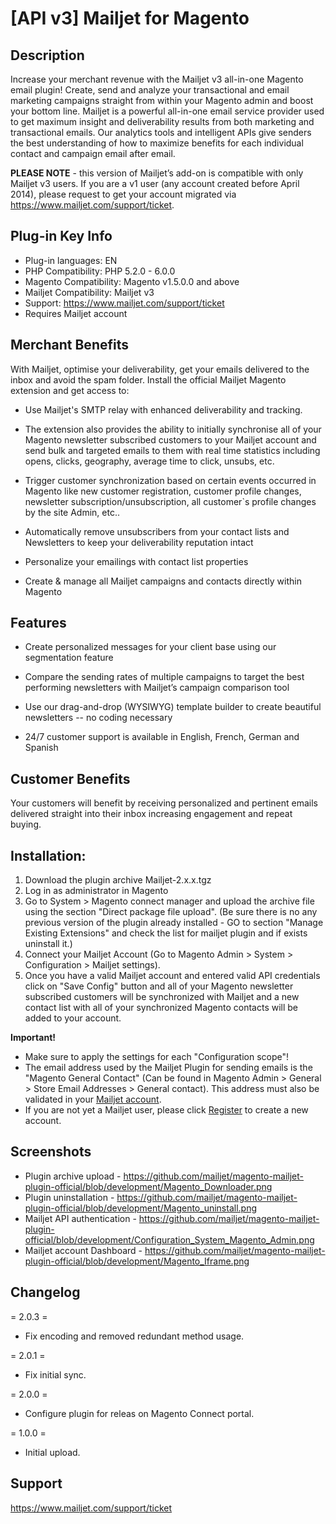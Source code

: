 # [API v3] Mailjet for Magento

## Description 

Increase your merchant revenue with the Mailjet v3 all-in-one Magento email plugin! Create, send and analyze your transactional and email marketing campaigns straight from within your Magento admin and boost your bottom line. Mailjet is a powerful all-in-one email service provider used to get maximum insight and deliverability results from both marketing and transactional emails. Our analytics tools and intelligent APIs give senders the best understanding of how to maximize benefits for each individual contact and campaign email after email.


<b>PLEASE NOTE</b> - this version of Mailjet’s add-on is compatible with only Mailjet v3 users.  If you are a v1 user (any account created before April 2014), please request to get your account migrated via https://www.mailjet.com/support/ticket. 

## Plug-in Key Info

* Plug-in languages: EN
* PHP Compatibility: PHP 5.2.0 - 6.0.0
* Magento Compatibility: Magento v1.5.0.0 and above
* Mailjet Compatibility: Mailjet v3
* Support: https://www.mailjet.com/support/ticket
* Requires Mailjet account

## Merchant Benefits

With Mailjet, optimise your deliverability, get your emails delivered to the inbox and avoid the spam folder. Install the official Mailjet Magento extension and get access to:
 
* Use Mailjet's SMTP relay with enhanced deliverability and tracking. 

* The extension also provides the ability to initially synchronise all of your Magento newsletter subscribed customers to your Mailjet account and send bulk and targeted emails to them with real time statistics including opens, clicks, geography, average time to click, unsubs, etc.

* Trigger customer synchronization based on certain events occurred in Magento like new customer registration, customer profile changes, newsletter subscription/unsubscription, all customer`s profile changes by the site Admin, etc..
  
* Automatically remove unsubscribers from your contact lists and Newsletters to keep your deliverability reputation intact
 
* Personalize your emailings with contact list properties
 
* Create & manage all Mailjet campaigns and contacts directly within Magento

## Features

* Create personalized messages for your client base using our segmentation feature
 
* Compare the sending rates of multiple campaigns to target the best performing newsletters with Mailjet’s campaign comparison tool
 
* Use our drag-and-drop (WYSIWYG) template builder to create beautiful newsletters -- no coding necessary
 
* 24/7 customer support is available in English, French, German and Spanish


## Customer Benefits

Your customers will benefit by receiving personalized and pertinent emails delivered straight into their inbox increasing engagement and repeat buying. 

## Installation:

1. Download the plugin archive Mailjet-2.x.x.tgz
2. Log in as administrator in Magento
3. Go to System > Magento connect manager and upload the archive file using the section "Direct package file upload". (Be sure there is no any previous version of the plugin already installed - GO to section "Manage Existing Extensions" and check the list for mailjet plugin and if exists uninstall it.)
4. Connect your Mailjet Account (Go to Magento Admin > System > Configuration > Mailjet settings).
5. Once you have a valid Mailjet account and entered valid API credentials click on "Save Config" button and all of your Magento newsletter subscribed customers will be synchronized with Mailjet and a new contact list with all of your synchronized Magento contacts will be added to your account.

**Important!** 
* Make sure to apply the settings for each "Configuration scope"!
* The email address used by the Mailjet Plugin for sending emails is the "Magento General Contact" (Can be found in Magento Admin > General > Store Email Addresses > General contact). This address must also be validated in your [Mailjet account](https://app.mailjet.com/account/sender).
* If you are not yet a Mailjet user, please click [Register](https://app.mailjet.com/signup?aff=magento-3.0) to create a new account.

## Screenshots 
* Plugin archive upload -  https://github.com/mailjet/magento-mailjet-plugin-official/blob/development/Magento_Downloader.png
* Plugin uninstallation - https://github.com/mailjet/magento-mailjet-plugin-official/blob/development/Magento_uninstall.png
* Mailjet API authentication - https://github.com/mailjet/magento-mailjet-plugin-official/blob/development/Configuration_System_Magento_Admin.png
* Mailjet account Dashboard -  https://github.com/mailjet/magento-mailjet-plugin-official/blob/development/Magento_Iframe.png


## Changelog

= 2.0.3 =
* Fix encoding and removed redundant method usage.

= 2.0.1 =
* Fix initial sync.

= 2.0.0 =
* Configure plugin for releas on Magento Connect portal.

= 1.0.0 =
* Initial upload.


## Support
https://www.mailjet.com/support/ticket

